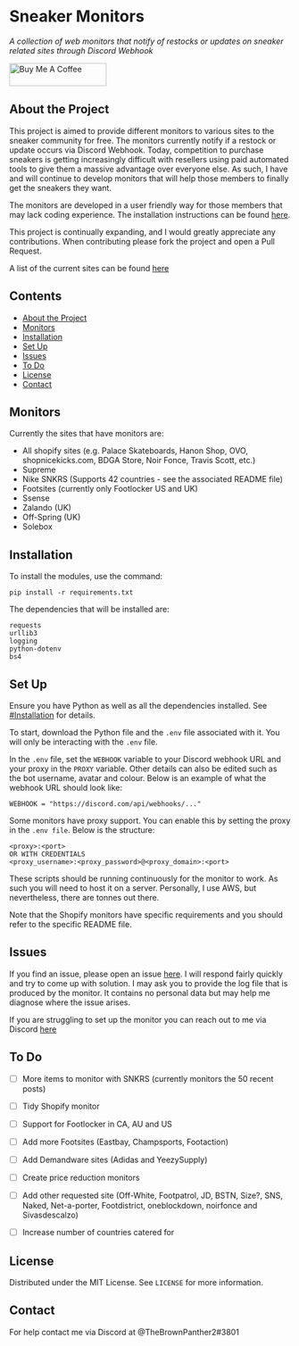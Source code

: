 # Sneaker Monitors
*A collection of web monitors that notify of restocks or updates on sneaker related sites through Discord Webhook*

<a href="https://www.buymeacoffee.com/yasserqureshi" target="_blank"><img src="https://cdn.buymeacoffee.com/buttons/default-orange.png" alt="Buy Me A Coffee" height="41" width="174"></a>

## About the Project
This project is aimed to provide different monitors to various sites to the sneaker community for free. 
The monitors currently notify if a restock or update occurs via Discord Webhook.
Today, competition to purchase sneakers is getting increasingly difficult with resellers using paid automated tools to give them a massive advantage over everyone else.
As such, I have and will continue to develop monitors that will help those members to finally get the sneakers they want.

The monitors are developed in a user friendly way for those members that may lack coding experience.
The installation instructions can be found [here](#installation). 

This project is continually expanding, and I would greatly appreciate any contributions. 
When contributing please fork the project and open a Pull Request.

A list of the current sites can be found [here](#monitors)

## Contents
* [About the Project](#about-the-project)
* [Monitors](#monitors)
* [Installation](#installation)
* [Set Up](#set-up)
* [Issues](#issues)
* [To Do](#to-do)
* [License](#license)
* [Contact](#contact)

## Monitors 

Currently the sites that have monitors are:
- All shopify sites (e.g. Palace Skateboards, Hanon Shop, OVO, shopnicekicks.com, BDGA Store, Noir Fonce, Travis Scott, etc.)
- Supreme
- Nike SNKRS (Supports 42 countries - see the associated README file)
- Footsites (currently only Footlocker US and UK)
- Ssense
- Zalando (UK)
- Off-Spring (UK)
- Solebox

## Installation
To install the modules, use the command:
```
pip install -r requirements.txt
```

The dependencies that will be installed are:
```
requests
urllib3
logging
python-dotenv
bs4
```

## Set Up

Ensure you have Python as well as all the dependencies installed. See [#Installation](#installation) for details.

To start, download the Python file and the ```.env``` file associated with it.
You will only be interacting with the ```.env``` file.

In the ```.env``` file, set the ```WEBHOOK``` variable to your Discord webhook URL and your proxy in the ```PROXY``` variable.
Other details can also be edited such as the bot username, avatar and colour.
Below is an example of what the webhook URL should look like:
```
WEBHOOK = "https://discord.com/api/webhooks/..."
```

Some monitors have proxy support. You can enable this by setting the proxy in the ```.env file```.
Below is the structure:
```
<proxy>:<port>
OR WITH CREDENTIALS
<proxy_username>:<proxy_password>@<proxy_domain>:<port>
```

These scripts should be running continuously for the monitor to work.
As such you will need to host it on a server.
Personally, I use AWS, but nevertheless, there are tonnes out there. 

Note that the Shopify monitors have specific requirements and you should refer to the specific README file.


## Issues

If you find an issue, please open an issue [here](https://github.com/yasserqureshi1/Sneaker-Monitors/issues/new). 
I will respond fairly quickly and try to come up with solution.
I may ask you to provide the log file that is produced by the monitor.
It contains no personal data but may help me diagnose where the issue arises.

If you are struggling to set up the monitor you can reach out to me via Discord [here](#contact)

## To Do
 - [ ] More items to monitor with SNKRS (currently monitors the 50 recent posts)
 - [ ] Tidy Shopify monitor
 - [ ] Support for Footlocker in CA, AU and US
 - [ ] Add more Footsites (Eastbay, Champsports, Footaction)
 - [ ] Add Demandware sites (Adidas and YeezySupply)
 - [ ] Create price reduction monitors
 - [ ] Add other requested site (Off-White, Footpatrol, JD, BSTN, Size?, SNS, Naked, Net-a-porter, Footdistrict, oneblockdown, noirfonce and Sivasdescalzo)
 - [ ] Increase number of countries catered for


## License

Distributed under the MIT License. See ```LICENSE``` for more information.

## Contact

For help contact me via Discord at @TheBrownPanther2#3801

